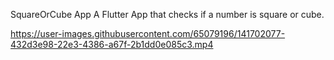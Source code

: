 SquareOrCube App
 A Flutter App that checks if a number is square or cube.
 
https://user-images.githubusercontent.com/65079196/141702077-432d3e98-22e3-4386-a67f-2b1dd0e085c3.mp4
